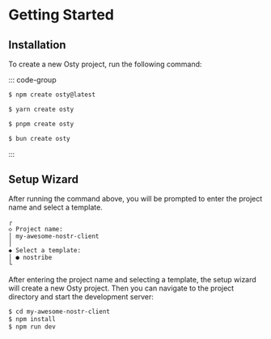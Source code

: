 # Getting Started

## Installation

To create a new Osty project, run the following command:

::: code-group

```sh [npm]
$ npm create osty@latest
```

```sh [yarn]
$ yarn create osty
```

```sh [pnpm]
$ pnpm create osty
```

```sh [bun]
$ bun create osty
```

:::

## Setup Wizard

After running the command above, you will be prompted to enter the project name and select a template.

```
┌
◇ Project name:
│ my-awesome-nostr-client
│
◆ Select a template:
│ ● nostribe
└
```

After entering the project name and selecting a template, the setup wizard will create a new Osty project.
Then you can navigate to the project directory and start the development server:

```sh
$ cd my-awesome-nostr-client
$ npm install
$ npm run dev
```
